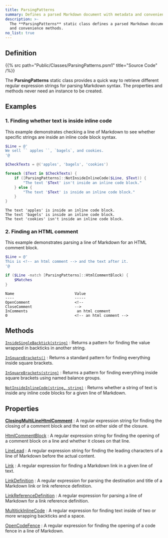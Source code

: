 ```yaml
---
title: ParsingPatterns
summary: Defines a parsed Markdown document with metadata and convenience methods.
description: >-
  The **ParsingPatterns** static class defines a parsed Markdown document with its text, metadata,
  and convenience methods.
no_list: true
---
```


## Definition

{{% src path="Public/Classes/ParsingPatterns.psm1" title="Source Code" /%}}

The **ParsingPatterns** static class provides a quick way to retrieve different regular expression
strings for parsing Markdown syntax. The properties and methods never need an instance to be
created.

## Examples

### 1. Finding whether text is inside inline code

This example demonstrates checking a line of Markdown to see whether specific strings are inside an
inline code block syntax.

```powershell
$Line = @'
We sell `` apples ``, `bagels`, and cookies.
'@

$CheckTexts = @('apples', 'bagels', 'cookies')

foreach ($Text in $CheckTexts) {
    if ([ParsingPatterns]::NotInsideInlineCode($Line, $Text)) {
        "The text '$Text' isn't inside an inline code block."
    } else {
        "The text '$Text' is inside an inline code block."
    }
}
```

```output
The text 'apples' is inside an inline code block.
The text 'bagels' is inside an inline code block.
The text 'cookies' isn't inside an inline code block.
```

### 2. Finding an HTML comment

This example demonstrates parsing a line of Markdown for an HTML comment block.

```powershell
$Line = @'
This is <!-- an html comment --> and the text after it.
'@

if ($Line -match [ParsingPatterns]::HtmlCommentBlock) {
    $Matches
}
```

```output
Name                           Value
----                           -----
OpenComment                    <!--
CloseComment                   -->
InComments                      an html comment
0                              <!-- an html comment -->
```

## Methods

[`InsideSingleBacktick(string)`][01]
: Returns a pattern for finding the value wrapped in backticks in another string.

[`InSquareBrackets()`][02]
: Returns a standard pattern for finding everything inside square brackets.

[`InSquareBrackets(string)`][03]
: Returns a pattern for finding everything inside square brackets using named balance groups.

[`NotInsideInlineCode(string, string)`][04]
: Returns whether a string of text is inside any inline code blocks for a given line of Markdown.

## Properties

[**ClosingMultiLineHtmlComment**][05]
: A regular expression string for finding the closing of a comment block and the text on either side
  of the closure.

[HtmlCommentBlock][06]
: A regular expression string for finding the opening of a comment block on a line and whether it
  closes on that line.

[LineLead][07]
: A regular expression string for finding the leading characters of a line of Markdown before the
  actual content.

[Link][08]
: A regular expression for finding a Markdown link in a given line of text.

[LinkDefinition][09]
: A regular expression for parsing the destination and title of a Markdown link or link reference
  definition.

[LinkReferenceDefinition][10]
: A regular expression for parsing a line of Markdown for a link reference definition.

[MultitickInlineCode][11]
: A regular expression for finding text inside of two or more wrapping backticks and a space.

[OpenCodeFence][12]
: A regular expression for finding the opening of a code fence in a line of Markdown.

<!-- Reference Link Definitions -->
[01]: ./methods/InsideSingleBacktick#insidesinglebacktickstring
[02]: ./methods/InSquareBrackets#insquarebrackets
[03]: ./methods/InSquareBrackets#insquarebracketsstring
[04]: ./methods/NotInsideInlineCode#notinsideinlinecodestring-string
[05]: ./properties#closingmultilinehtmlcomment
[06]: ./properties#htmlcommentblock
[07]: ./properties#linelead
[08]: ./properties#link
[09]: ./properties#linkdefinition
[10]: ./properties#linkreferencedefinition
[11]: ./properties#multitickinlinecode
[12]: ./properties#opencodefence
